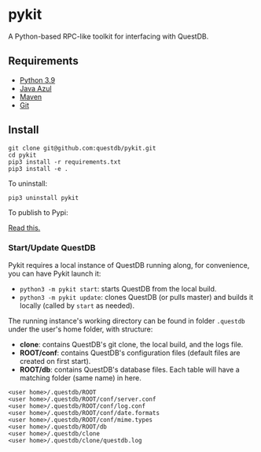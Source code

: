 # pykit

A Python-based RPC-like toolkit for interfacing with QuestDB.

## Requirements

- [Python 3.9](https://www.python.org/downloads/release/python-390/)
- [Java Azul](https://www.azul.com/downloads/?package=jdk)
- [Maven](https://maven.apache.org/download.cgi)
- [Git](https://git-scm.com/download)

## Install

```shell
git clone git@github.com:questdb/pykit.git
cd pykit
pip3 install -r requirements.txt
pip3 install -e . 
```

To uninstall:

```shell
pip3 uninstall pykit
```

To publish to Pypi:

[Read this.](https://gist.github.com/asaah18/5dfda79cbddf9ef6a5b74587dfb9e706#publish-a-package-in-pypi)

### Start/Update QuestDB

Pykit requires a local instance of QuestDB running along, for convenience, you can have Pykit launch it:

- `python3 -m pykit start`: starts QuestDB from the local build.
- `python3 -m pykit update`: clones QuestDB (or pulls master) and builds it locally (called by `start` as needed).

The running instance's working directory can be found in folder `.questdb` under the user's home folder, with structure:

- **clone**: contains QuestDB's git clone, the local build, and the logs file.
- **ROOT/conf**: contains QuestDB's configuration files (default files are created on first start).
- **ROOT/db**: contains QuestDB's database files. Each table will have a matching folder (same name) in here.

```shell
<user home>/.questdb/ROOT 
<user home>/.questdb/ROOT/conf/server.conf
<user home>/.questdb/ROOT/conf/log.conf
<user home>/.questdb/ROOT/conf/date.formats
<user home>/.questdb/ROOT/conf/mime.types
<user home>/.questdb/ROOT/db 
<user home>/.questdb/clone
<user home>/.questdb/clone/questdb.log 
```
